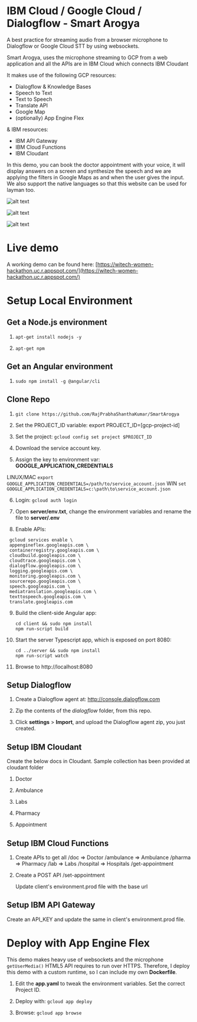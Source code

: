 
# IBM Cloud / Google Cloud / Dialogflow  - Smart Arogya

A best practice for streaming audio from a browser microphone to Dialogflow or Google Cloud STT by using websockets.

Smart Arogya, uses the microphone streaming to GCP from a web application and all the APIs are in IBM Cloud which connects IBM Cloudant

It makes use of the following GCP resources:

* Dialogflow & Knowledge Bases
* Speech to Text
* Text to Speech
* Translate API
* Google Map
* (optionally) App Engine Flex

& IBM resources:

* IBM API Gateway
* IBM Cloud Functions
* IBM Cloudant


In this demo, you can book the doctor appointment with your voice, it will display answers on a screen and synthesize the speech and we are applying the filters in Google Maps as and when the user gives the input. We also support the native languages so that this website can be used for layman too.

![alt text](https://github.com/RajPrabhaShanthaKumar/SmartArogya/blob/master/docs/Use%20case.png "Use Case")

![alt text](https://github.com/RajPrabhaShanthaKumar/SmartArogya/blob/master/docs/Architecture.png "Architecture")

![alt text](https://github.com/RajPrabhaShanthaKumar/SmartArogya/blob/master/docs/Screenshot.png "Screenshot")


# Live demo

A working demo can be found here: [https://witech-women-hackathon.uc.r.appspot.com/](https://witech-women-hackathon.uc.r.appspot.com/)


# Setup Local Environment

## Get a Node.js environment

1. `apt-get install nodejs -y`

1. `apt-get npm`

## Get an Angular environment

1. `sudo npm install -g @angular/cli`

## Clone Repo

1. `git clone https://github.com/RajPrabhaShanthaKumar/SmartArogya`

2. Set the PROJECT_ID variable: export PROJECT_ID=[gcp-project-id]

3. Set the project: `gcloud config set project $PROJECT_ID`

4. Download the service account key.

5. Assign the key to environment var: **GOOGLE_APPLICATION_CREDENTIALS**

 LINUX/MAC
 `export GOOGLE_APPLICATION_CREDENTIALS=/path/to/service_account.json`
 WIN
 `set GOOGLE_APPLICATION_CREDENTIALS=c:\path\to\service_account.json`

6. Login: `gcloud auth login`

7. Open **server/env.txt**, change the environment variables and rename the file to **server/.env**

8. Enable APIs:

 ```
  gcloud services enable \
  appengineflex.googleapis.com \
  containerregistry.googleapis.com \
  cloudbuild.googleapis.com \
  cloudtrace.googleapis.com \
  dialogflow.googleapis.com \
  logging.googleapis.com \
  monitoring.googleapis.com \
  sourcerepo.googleapis.com \
  speech.googleapis.com \
  mediatranslation.googleapis.com \
  texttospeech.googleapis.com \
  translate.googleapis.com
```

9. Build the client-side Angular app:
    
    ```
    cd client && sudo npm install
    npm run-script build
    ```

10. Start the server Typescript app, which is exposed on port 8080:

    ```
    cd ../server && sudo npm install
    npm run-script watch
    ```

3. Browse to http://localhost:8080

## Setup Dialogflow

1. Create a Dialogflow agent at: http://console.dialogflow.com

1. Zip the contents of the *dialogflow* folder, from this repo.

1. Click **settings** > **Import**, and upload the Dialogflow agent zip, you just created.

## Setup IBM Cloudant

Create the below docs in Cloudant. Sample collection has been provided at cloudant folder

1. Doctor

1. Ambulance

1. Labs

1. Pharmacy

1. Appointment
  
## Setup IBM Cloud Functions

1. Create APIs to get all 
    /doc => Doctor
    /ambulance => Ambulance
    /pharma => Pharmacy
    /lab => Labs
    /hospital => Hospitals
    /get-appointment

1. Create a POST API
    /set-appointment

    Update client's environment.prod file with the base url

## Setup IBM API Gateway

Create an API_KEY and update the same in client's environment.prod file. 

# Deploy with App Engine Flex

This demo makes heavy use of websockets and
the microphone `getUserMedia()` HTML5 API requires
to run over HTTPS. Therefore, I deploy this demo
with a custom runtime, so I can include my own **Dockerfile**.

1. Edit the **app.yaml** to tweak the environment variables.
Set the correct Project ID.

1. Deploy with: `gcloud app deploy`

1. Browse: `gcloud app browse`


